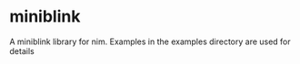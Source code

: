 # miniblink
A miniblink library for nim. 
Examples in the examples directory are used for details


